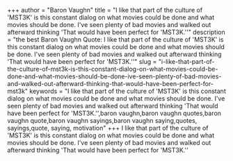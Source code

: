 +++
author = "Baron Vaughn"
title = "I like that part of the culture of 'MST3K' is this constant dialog on what movies could be done and what movies should be done. I've seen plenty of bad movies and walked out afterward thinking 'That would have been perfect for 'MST3K.''"
description = "the best Baron Vaughn Quote: I like that part of the culture of 'MST3K' is this constant dialog on what movies could be done and what movies should be done. I've seen plenty of bad movies and walked out afterward thinking 'That would have been perfect for 'MST3K.''"
slug = "i-like-that-part-of-the-culture-of-mst3k-is-this-constant-dialog-on-what-movies-could-be-done-and-what-movies-should-be-done-ive-seen-plenty-of-bad-movies-and-walked-out-afterward-thinking-that-would-have-been-perfect-for-mst3k"
keywords = "I like that part of the culture of 'MST3K' is this constant dialog on what movies could be done and what movies should be done. I've seen plenty of bad movies and walked out afterward thinking 'That would have been perfect for 'MST3K.'',baron vaughn,baron vaughn quotes,baron vaughn quote,baron vaughn sayings,baron vaughn saying,quotes, sayings,quote, saying, motivation"
+++
I like that part of the culture of 'MST3K' is this constant dialog on what movies could be done and what movies should be done. I've seen plenty of bad movies and walked out afterward thinking 'That would have been perfect for 'MST3K.''

